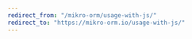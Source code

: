 ```yaml
---
redirect_from: "/mikro-orm/usage-with-js/"
redirect_to: "https://mikro-orm.io/usage-with-js/"
---
```

